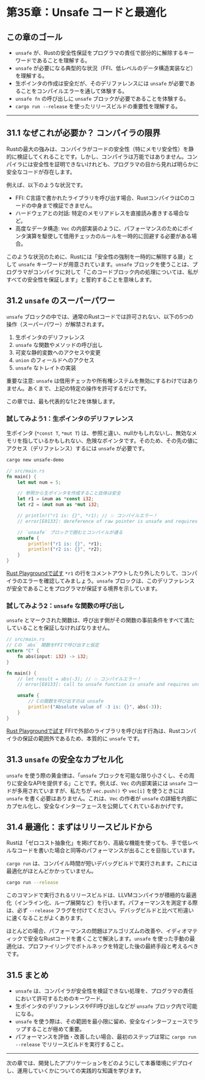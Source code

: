 # 第35章：Unsafe コードと最適化

## この章のゴール
- `unsafe` が、Rustの安全性保証をプログラマの責任で部分的に解除するキーワードであることを理解する。
- `unsafe` が必要になる典型的な状況（FFI、低レベルのデータ構造実装など）を理解する。
- 生ポインタの作成は安全だが、そのデリファレンスには `unsafe` が必要であることをコンパイルエラーを通して体験する。
- `unsafe fn` の呼び出しに `unsafe` ブロックが必要であることを体験する。
- `cargo run --release` を使ったリリースビルドの重要性を理解する。

---

## 31.1 なぜこれが必要か？ コンパイラの限界

Rustの最大の強みは、コンパイラがコードの安全性（特にメモリ安全性）を静的に検証してくれることです。しかし、コンパイラは万能ではありません。コンパイラには安全性を証明できないけれども、プログラマの目から見れば明らかに安全なコードが存在します。

例えば、以下のような状況です。
- FFI: C言語で書かれたライブラリを呼び出す場合、RustコンパイラはCのコードの中身まで検証できません。
- ハードウェアとの対話: 特定のメモリアドレスを直接読み書きする場合など。
- 高度なデータ構造: `Vec` の内部実装のように、パフォーマンスのためにポインタ演算を駆使して借用チェッカのルールを一時的に回避する必要がある場合。

このような状況のために、Rustには「安全性の強制を一時的に解除する扉」として `unsafe` キーワードが用意されています。`unsafe` ブロックを使うことは、プログラマがコンパイラに対して「このコードブロック内の処理については、私がすべての安全性を保証します」と誓約することを意味します。

## 31.2 `unsafe` のスーパーパワー

`unsafe` ブロックの中では、通常のRustコードでは許可されない、以下の5つの操作（スーパーパワー）が解禁されます。

1.  生ポインタのデリファレンス
2.  `unsafe` な関数やメソッドの呼び出し
3.  可変な静的変数へのアクセスや変更
4.  `union` のフィールドへのアクセス
5.  `unsafe` なトレイトの実装

重要な注意: `unsafe` は借用チェッカや所有権システムを無効にするわけではありません。あくまで、上記の特定の操作を許可するだけです。

この章では、最も代表的な1と2を体験します。

### 試してみよう1：生ポインタのデリファレンス

生ポインタ (`*const T`, `*mut T`) は、参照と違い、nullかもしれないし、無効なメモリを指しているかもしれない、危険なポインタです。そのため、その先の値にアクセス（デリファレンス）するには `unsafe` が必要です。

```sh
cargo new unsafe-demo
```

```rust
// src/main.rs
fn main() {
    let mut num = 5;

    // 参照から生ポインタを作成すること自体は安全
    let r1 = &num as *const i32;
    let r2 = &mut num as *mut i32;

    // println!("r1 is: {}", *r1); // 💥 コンパイルエラー！
    // error[E0133]: dereference of raw pointer is unsafe and requires unsafe function or block

    // `unsafe` ブロックで囲むとコンパイルが通る
    unsafe {
        println!("r1 is: {}", *r1);
        println!("r2 is: {}", *r2);
    }
}
```
[Rust Playgroundで試す](https://play.rust-lang.org/?version=stable&mode=debug&edition=2021&code=fn%20main%28%29%20%7B%0A%20%20%20%20let%20mut%20num%20%3D%205%3B%0A%0A%20%20%20%20%2F%2F%20%E5%8F%82%E7%85%A7%E3%81%8B%E3%82%89%E7%94%9F%E3%83%9D%E3%82%A4%E3%83%B3%E3%82%BF%E3%82%92%E4%BD%9C%E6%88%90%E3%81%99%E3%82%8B%E3%81%93%E3%81%A8%E8%87%AA%E4%BD%93%E3%81%AF%E5%AE%89%E5%85%A8%0A%20%20%20%20let%20r1%20%3D%20%26num%20as%20%2Aconst%20i32%3B%0A%20%20%20%20let%20r2%20%3D%20%26mut%20num%20as%20%2Amut%20i32%3B%0A%0A%20%20%20%20%2F%2F%20println%21%28%22r1%20is%3A%20%7B%7D%22%2C%20%2Ar1%29%3B%20%2F%2F%20%F0%9F%92%A5%20%E3%82%B3%E3%83%B3%E3%83%91%E3%82%A4%E3%83%AB%E3%82%A8%E3%83%A9%E3%83%BC%EF%BC%81%0A%20%20%20%20%2F%2F%20error%5BE0133%5D%3A%20dereference%20of%20raw%20pointer%20is%20unsafe%20and%20requires%20unsafe%20function%20or%20block%0A%0A%20%20%20%20%2F%2F%20%60unsafe%60%20%E3%83%96%E3%83%AD%E3%83%83%E3%82%AF%E3%81%A7%E5%9B%B2%E3%82%80%E3%81%A8%E3%82%B3%E3%83%B3%E3%83%91%E3%82%A4%E3%83%AB%E3%81%8C%E9%80%9A%E3%82%8B%0A%20%20%20%20unsafe%20%7B%0A%20%20%20%20%20%20%20%20println%21%28%22r1%20is%3A%20%7B%7D%22%2C%20%2Ar1%29%3B%0A%20%20%20%20%20%20%20%20println%21%28%22r2%20is%3A%20%7B%7D%22%2C%20%2Ar2%29%3B%0A%20%20%20%20%7D%0A%7D)
`*r1` の行をコメントアウトしたり外したりして、コンパイラのエラーを確認してみましょう。`unsafe` ブロックは、このデリファレンスが安全であることをプログラマが保証する境界を示しています。

### 試してみよう2：`unsafe` な関数の呼び出し

`unsafe` とマークされた関数は、呼び出す側がその関数の事前条件をすべて満たしていることを保証しなければなりません。

```rust
// src/main.rs
// Cの `abs` 関数をFFIで呼び出すと仮定
extern "C" {
    fn abs(input: i32) -> i32;
}

fn main() {
    // let result = abs(-3); // 💥 コンパイルエラー！
    // error[E0133]: call to unsafe function is unsafe and requires unsafe function or block

    unsafe {
        // Cの関数を呼び出すのは unsafe
        println!("Absolute value of -3 is: {}", abs(-3));
    }
}
```
[Rust Playgroundで試す](https://play.rust-lang.org/?version=stable&mode=debug&edition=2021&code=%2F%2F%20C%E3%81%AE%20%60abs%60%20%E9%96%A2%E6%95%B0%E3%82%92FFI%E3%81%A7%E5%91%BC%E3%81%B3%E5%87%BA%E3%81%99%E3%81%A8%E4%BB%AE%E5%AE%9A%0Aextern%20%22C%22%20%7B%0A%20%20%20%20fn%20abs%28input%3A%20i32%29%20-%3E%20i32%3B%0A%7D%0A%0Afn%20main%28%29%20%7B%0A%20%20%20%20%2F%2F%20let%20result%20%3D%20abs%28-3%29%3B%20%2F%2F%20%F0%9F%92%A5%20%E3%82%B3%E3%83%B3%E3%83%91%E3%82%A4%E3%83%AB%E3%82%A8%E3%83%A9%E3%83%BC%EF%BC%81%0A%20%20%20%20%2F%2F%20error%5BE0133%5D%3A%20call%20to%20unsafe%20function%20is%20unsafe%20and%20requires%20unsafe%20function%20or%20block%0A%0A%20%20%20%20unsafe%20%7B%0A%20%20%20%20%20%20%20%20%2F%2F%20C%E3%81%AE%E9%96%A2%E6%95%B0%E3%82%92%E5%91%BC%E3%81%B3%E5%87%BA%E3%81%99%E3%81%AE%E3%81%AF%20unsafe%0A%20%20%20%20%20%20%20%20println%21%28%22Absolute%20value%20of%20-3%20is%3A%20%7B%7D%22%2C%20abs%28-3%29%29%3B%0A%20%20%20%20%7D%0A%7D)
FFIで外部のライブラリを呼び出す行為は、Rustコンパイラの保証の範囲外であるため、本質的に `unsafe` です。

## 31.3 `unsafe` の安全なカプセル化

`unsafe` を使う際の黄金律は、「`unsafe` ブロックを可能な限り小さくし、その周りに安全なAPIを提供する」ことです。例えば、`Vec` の内部実装には `unsafe` コードが多用されていますが、私たちが `vec.push()` や `vec[i]` を使うときには `unsafe` を書く必要はありません。これは、`Vec` の作者が `unsafe` の詳細を内部にカプセル化し、安全なインターフェースを公開してくれているおかげです。

## 31.4 最適化：まずはリリースビルドから

Rustは「ゼロコスト抽象化」を掲げており、高級な機能を使っても、手で低レベルなコードを書いた場合と同等のパフォーマンスが出ることを目指しています。

`cargo run` は、コンパイル時間が短いデバッグビルドで実行されます。これには最適化がほとんどかかっていません。

```sh
cargo run --release
```

このコマンドで実行されるリリースビルドは、LLVMコンパイラが積極的な最適化（インライン化、ループ展開など）を行います。パフォーマンスを測定する際は、必ず `--release` フラグを付けてください。デバッグビルドと比べて桁違いに速くなることがよくあります。

ほとんどの場合、パフォーマンスの問題はアルゴリズムの改善や、イディオマティックで安全なRustコードを書くことで解決します。`unsafe` を使った手動の最適化は、プロファイリングでボトルネックを特定した後の最終手段と考えるべきです。

## 31.5 まとめ

- `unsafe` は、コンパイラが安全性を検証できない処理を、プログラマの責任において許可するためのキーワード。
- 生ポインタのデリファレンスやFFI呼び出しなどが `unsafe` ブロック内で可能になる。
- `unsafe` を使う際は、その範囲を最小限に留め、安全なインターフェースでラップすることが極めて重要。
- パフォーマンスを評価・改善したい場合、最初のステップは常に `cargo run --release` でリリースビルドを実行すること。

---

次の章では、開発したアプリケーションをどのようにして本番環境にデプロイし、運用していくかについての実践的な知識を学びます。

